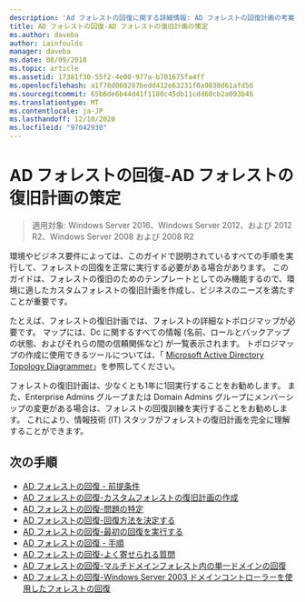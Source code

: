 ```yaml
---
description: 'Ad フォレストの回復に関する詳細情報: AD フォレストの回復計画の考案'
title: AD フォレストの回復-AD フォレストの復旧計画の策定
ms.author: daveba
author: iainfoulds
manager: daveba
ms.date: 08/09/2018
ms.topic: article
ms.assetid: 17381f30-55f2-4e00-977a-b701675fa4ff
ms.openlocfilehash: a1f78d060287bedd412e63231f0a9830d61afd56
ms.sourcegitcommit: 65b6de6b44d41f1180c45db11cdd60cb2a093b46
ms.translationtype: MT
ms.contentlocale: ja-JP
ms.lasthandoff: 12/10/2020
ms.locfileid: "97042930"
---
```

# <a name="ad-forest-recovery---devising-an-ad-forest-recovery-plan"></a>AD フォレストの回復-AD フォレストの復旧計画の策定

>適用対象: Windows Server 2016、Windows Server 2012、および 2012 R2、Windows Server 2008 および 2008 R2

環境やビジネス要件によっては、このガイドで説明されているすべての手順を実行して、フォレストの回復を正常に実行する必要がある場合があります。 このガイドは、フォレストの復旧のためのテンプレートとしてのみ機能するので、環境に適したカスタムフォレストの復旧計画を作成し、ビジネスのニーズを満たすことが重要です。

たとえば、フォレストの復旧計画では、フォレストの詳細なトポロジマップが必要です。 マップには、Dc に関するすべての情報 (名前、ロールとバックアップの状態、およびそれらの間の信頼関係など) が一覧表示されます。 トポロジマップの作成に使用できるツールについては、「 [Microsoft Active Directory Topology Diagrammer](https://www.microsoft.com/download/details.aspx?id=13380)」を参照してください。

フォレストの復旧計画は、少なくとも1年に1回実行することをお勧めします。 また、Enterprise Admins グループまたは Domain Admins グループにメンバーシップの変更がある場合は、フォレストの回復訓練を実行することをお勧めします。 これにより、情報技術 (IT) スタッフがフォレストの復旧計画を完全に理解することができます。

## <a name="next-steps"></a>次の手順

- [AD フォレストの回復 - 前提条件](AD-Forest-Recovery-Prerequisties.md)
- [AD フォレストの回復-カスタムフォレストの復旧計画の作成](AD-Forest-Recovery-Devising-a-Plan.md)
- [AD フォレストの回復-問題の特定](AD-Forest-Recovery-Identify-the-Problem.md)
- [AD フォレストの回復-回復方法を決定する](AD-Forest-Recovery-Determine-how-to-Recover.md)
- [AD フォレストの回復-最初の回復を実行する](AD-Forest-Recovery-Perform-initial-recovery.md)
- [AD フォレストの回復 - 手順](AD-Forest-Recovery-Procedures.md)
- [AD フォレストの回復-よく寄せられる質問](AD-Forest-Recovery-FAQ.md)
- [AD フォレストの回復-マルチドメインフォレスト内の単一ドメインの回復](AD-Forest-Recovery-Single-Domain-in-Multidomain-Recovery.md)
- [AD フォレストの回復-Windows Server 2003 ドメインコントローラーを使用したフォレストの回復](AD-Forest-Recovery-Windows-Server-2003.md)
